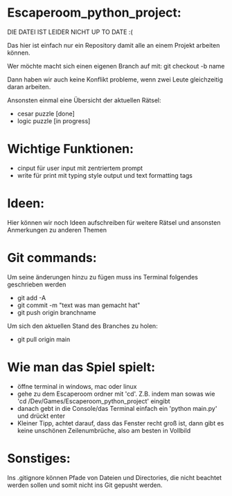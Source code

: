 # Escaperoom_python_project:

DIE DATEI IST LEIDER NICHT UP TO DATE :(

Das hier ist einfach nur ein Repository damit alle an einem Projekt arbeiten können.

Wer möchte macht sich einen eigenen Branch auf mit: git checkout -b name

Dann haben wir auch keine Konflikt probleme, wenn zwei Leute gleichzeitig daran arbeiten.

Ansonsten einmal eine Übersicht der aktuellen Rätsel:

- cesar puzzle [done]
- logic puzzle [in progress]

# Wichtige Funktionen:
- cinput für user input mit zentriertem prompt
- write für print mit typing style output und text formatting tags

# Ideen:
Hier können wir noch Ideen aufschreiben für weitere Rätsel und ansonsten Anmerkungen zu anderen Themen

# Git commands:
Um seine änderungen hinzu zu fügen muss ins Terminal folgendes geschrieben werden 

- git add -A 
- git commit -m "text was man gemacht hat"
- git push origin branchname

Um sich den aktuellen Stand des Branches zu holen:
- git pull origin main

# Wie man das Spiel spielt:
- öffne terminal in windows, mac oder linux
- gehe zu dem Escaperoom ordner mit 'cd'. Z.B. indem man sowas wie 'cd /Dev/Games/Escaperoom_python_project' eingibt
- danach gebt in die Console/das Terminal einfach ein 'python main.py' und drückt enter
- Kleiner Tipp, achtet darauf, dass das Fenster recht groß ist, dann gibt es keine unschönen Zeilenumbrüche, also am besten in Vollbild

# Sonstiges:
Ins .gitignore können Pfade von Dateien und Directories, die nicht beachtet werden sollen und somit nicht ins Git gepusht werden.

